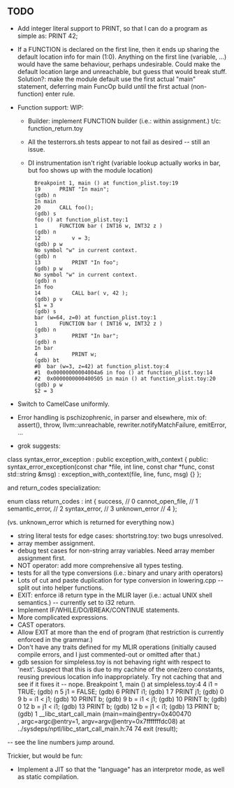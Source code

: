 ## TODO

* Add integer literal support to PRINT, so that I can do a program as simple as:
    PRINT 42;
* If a FUNCTION is declared on the first line, then it ends up sharing the default location info for main (1:0).  Anything on the first line (variable, ...) would have the same behaviour, perhaps undesirable.  Could make the default location large and unreachable, but guess that would break stuff.  Solution?: make the module default use the first actual "main" statement, deferring main FuncOp build until the first actual (non-function) enter rule.

* Function support: WIP:
    - Builder: implement FUNCTION builder (i.e.: within assignment.)
        t/c: function_return.toy
    - All the testerrors.sh tests appear to not fail as desired -- still an issue.
    - DI instrumentation isn't right (variable lookup actually works in bar, but foo shows up with the module location)

            Breakpoint 1, main () at function_plist.toy:19
            19      PRINT "In main";
            (gdb) n
            In main
            20      CALL foo();
            (gdb) s
            foo () at function_plist.toy:1
            1       FUNCTION bar ( INT16 w, INT32 z )
            (gdb) n
            12          v = 3;
            (gdb) p w
            No symbol "w" in current context.
            (gdb) n
            13          PRINT "In foo";
            (gdb) p w
            No symbol "w" in current context.
            (gdb) n
            In foo
            14          CALL bar( v, 42 );
            (gdb) p v
            $1 = 3
            (gdb) s
            bar (w=64, z=0) at function_plist.toy:1
            1       FUNCTION bar ( INT16 w, INT32 z )
            (gdb) n
            3           PRINT "In bar";
            (gdb) n
            In bar
            4           PRINT w;
            (gdb) bt
            #0  bar (w=3, z=42) at function_plist.toy:4
            #1  0x00000000004004a6 in foo () at function_plist.toy:14
            #2  0x0000000000400505 in main () at function_plist.toy:20
            (gdb) p w
            $2 = 3


* Switch to CamelCase uniformly.
* Error handling is pschizophrenic, in parser and elsewhere, mix of: assert(), throw, llvm::unreachable, rewriter.notifyMatchFailure, emitError, ...
* grok suggests:

class syntax_error_exception : public exception_with_context
{
public:
    syntax_error_exception(const char *file, int line, const char *func, const std::string &msg)
        : exception_with_context(file, line, func, msg) {}
};

and return_codes specialization:

enum class return_codes : int
{
    success,          // 0
    cannot_open_file, // 1
    semantic_error,   // 2
    syntax_error,     // 3
    unknown_error     // 4
};

(vs. unknown_error which is returned for everything now.)

* string literal tests for edge cases: shortstring.toy: two bugs unresolved.
* array member assignment.
* debug test cases for non-string array variables.  Need array member assignment first.
* NOT operator: add more comprehensive all types testing.
* tests for all the type conversions (i.e.: binary and unary arith operators)
* Lots of cut and paste duplication for type conversion in lowering.cpp -- split out into helper functions.
* EXIT: enforce i8 return type in the MLIR layer (i.e.: actual UNIX shell semantics.) -- currently set to i32 return.
* Implement IF/WHILE/DO/BREAK/CONTINUE statements.
* More complicated expressions.
* CAST operators.
* Allow EXIT at more than the end of program (that restriction is currently enforced in the grammar.)
* Don't have any traits defined for my MLIR operations (initially caused compile errors, and I just commented-out or omitted after that.)
* gdb session for simpleless.toy is not behaving right with respect to 'next'.  Suspect that this is due to my cachine of the one/zero constants, reusing previous location info inappropriately.  Try not caching that and see if it fixes it -- nope.
Breakpoint 1, main () at simpleless.toy:4
4       i1 = TRUE;
(gdb) n
5       j1 = FALSE;
(gdb)
6       PRINT i1;
(gdb)
1
7       PRINT j1;
(gdb)
0
9       b = i1 < j1;
(gdb)
10      PRINT b;
(gdb)
9       b = i1 < j1;
(gdb)
10      PRINT b;
(gdb)
0
12      b = j1 < i1;
(gdb)
13      PRINT b;
(gdb)
12      b = j1 < i1;
(gdb)
13      PRINT b;
(gdb)
1
__libc_start_call_main (main=main@entry=0x400470 <main>, argc=argc@entry=1, argv=argv@entry=0x7fffffffdc08) at ../sysdeps/nptl/libc_start_call_main.h:74
74        exit (result);

-- see the line numbers jump around.

Trickier, but would be fun:
* Implement a JIT so that the "language" has an interpretor mode, as well as static compilation.


